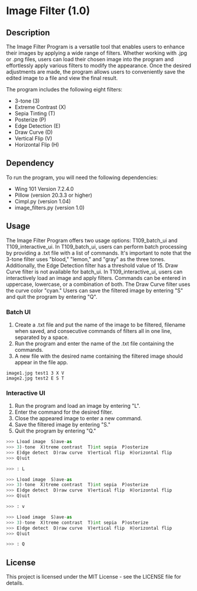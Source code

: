 # Image Filter (1.0)

## Description
The Image Filter Program is a versatile tool that enables users to enhance their images by applying a wide range of filters. Whether working with .jpg or .png files, users can load their chosen image into the program and effortlessly apply various filters to modify the appearance. Once the desired adjustments are made, the program allows users to conveniently save the edited image to a file and view the final result.

The program includes the following eight filters:
* 3-tone (3)
* Extreme Contrast (X)
* Sepia Tinting (T)
* Posterize (P\)
* Edge Detection (E)
* Draw Curve (D)
* Vertical Flip (V)
* Horizontal Flip (H)
 
## Dependency
To run the program, you will need the following dependencies:
* Wing 101 Version 7.2.4.0
* Pillow (version 20.3.3 or higher)
* Cimpl.py (version 1.04)
* image_filters.py (version 1.0)

## Usage
The Image Filter Program offers two usage options: T109_batch_ui and T109_interactive_ui. In T109_batch_ui, users can perform batch processing by providing a .txt file with a list of commands. It's important to note that the 3-tone filter uses "blood," "lemon," and "gray" as the three tones. Additionally, the Edge Detection filter has a threshold value of 15. Draw Curve filter is not available for batch_ui. In T109_interactive_ui, users can interactively load an image and apply filters. Commands can be entered in uppercase, lowercase, or a combination of both. The Draw Curve filter uses the curve color "cyan." Users can save the filtered image by entering "S" and quit the program by entering "Q".

### Batch UI
1. Create a .txt file and put the name of the image to be filtered, filename when saved, and consecutive commands of filters all in one line, separated by a space.
2. Run the program and enter the name of the .txt file containing the commands.
3. A new file with the desired name containing the filtered image should appear in the file app.
```
image1.jpg test1 3 X V
image2.jpg test2 E S T
```

### Interactive UI
1. Run the program and load an image by entering "L".
2. Enter the command for the desired filter.
3. Close the appeared image to enter a new command.
4. Save the filtered image by entering "S."
5. Quit the program by entering "Q."
```python
>>> L)oad image  S)ave-as 
>>> 3)-tone  X)treme contrast  T)int sepia  P)osterize 
>>> E)dge detect  D)raw curve  V)ertical flip  H)orizontal flip 
>>> Q)uit

>>> : L

>>> L)oad image  S)ave-as 
>>> 3)-tone  X)treme contrast  T)int sepia  P)osterize 
>>> E)dge detect  D)raw curve  V)ertical flip  H)orizontal flip 
>>> Q)uit

>>> : v

>>> L)oad image  S)ave-as 
>>> 3)-tone  X)treme contrast  T)int sepia  P)osterize 
>>> E)dge detect  D)raw curve  V)ertical flip  H)orizontal flip 
>>> Q)uit

>>> : Q
```

## License
This project is licensed under the MIT License - see the LICENSE file for details.
